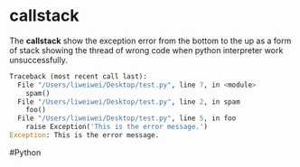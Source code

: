 # callstack

The **callstack** show the exception error from the bottom to the up as a form of stack showing the thread of wrong code when python interpreter work unsuccessfully. 

``` python
Traceback (most recent call last):  
  File "/Users/liweiwei/Desktop/test.py", line 7, in <module>  
    spam()  
  File "/Users/liweiwei/Desktop/test.py", line 2, in spam  
    foo()  
  File "/Users/liweiwei/Desktop/test.py", line 5, in foo  
    raise Exception('This is the error message.')  
Exception: This is the error message.
```

#Python